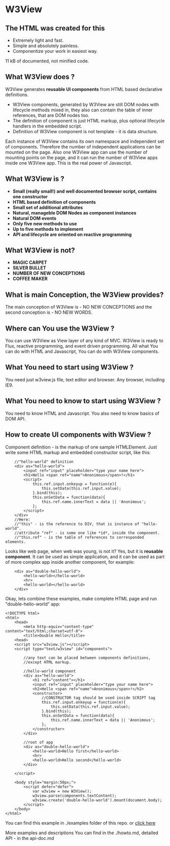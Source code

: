 # W3View
## The HTML was created for this
- Extremely light and fast. 
- Simple and absolutely painless.
- Componentize your work in easiest way.

11 kB of documented, not minified code.

## What W3View does ?
W3View generates **reusable UI components** from HTML based declarative 
definitions.

+ W3View components, generated by W3View are still DOM nodes with lifecycle
methods mixed in, they also can contain the table of inner references,
that are DOM nodes too. 
+ The definition of component is just HTML markup, 
plus optional lifecycle handlers in the embedded script. 
+ Definition of W3View component is not template - it is data structure. 

Each instance of W3View contains its own namespace and independent 
set of components. 
Therefore the number of independent applications can be mounted on the page.
Also one W3View app can use the number of mounting points on the page, 
and it can run the number of W3View apps inside one W3View app. 
This is the real power of Javascript.

## What W3View is ?
* **Small (really small!) and well documented browser script, 
contains one constructor**
* **HTML based definition of components**
* **Small set of additional attributes**
* **Natural, manageble DOM Nodes as component instances**
* **Natural DOM events**
* **Only five new methods to use**
* **Up to five methods to implement**
* **API and lifecycle are oriented on reactive programming**

## What W3View is not?
* **MAGIC CARPET**
* **SILVER BULLET**
* **NUMBER OF NEW CONCEPTIONS**
* **COFFEE MAKER**

## What is main Conception, the W3View provides?
The main conception of W3View is - NO NEW CONCEPTIONS and the 
second conception is - NO NEW WORDS.

## Where can You use the W3View ?
You can use W3View as View layer of any kind of MVC.
W3View is ready to Flux, reactive programming, 
and event driven programming. All what You can do with HTML and Javascript,
You can do with W3View components.

## What You need to start using W3View ?
You need just w3view.js file, text editor and browser.
Any browser, including IE9.

## What You need to know to start using W3View ?
You need to know HTML and Javascript.
You also need to know basics of DOM API.

## How to create UI components with W3View ?
Component definition - is the markup of one sample HTMLElement.
Just write some HTML markup and embedded constructor script,
like this:

		//"hello-world" definition
		<div as="hello-world">
			<input ref="input" placeholder="type your name here">
			<h1>Hello <span ref="name">Anonimous</span>!</h1>
			<script>
				this.ref.input.onkeyup = function(e){
					this.setData(this.ref.input.value);
				}.bind(this);
				this.onSetData = function(data){
					this.ref.name.innerText = data || 'Anonimous';
				};
			</script>
		</div>
		//Here:
		//"this" - is the reference to DIV, that is instance of "hello-world".
		//attribute "ref" - is some one like *id*, inside the component.
		//"this.ref" - is the table of references to corresponded elements.

Looks like web page, when web was young, is not it? 
Yes, but it is **reusable component**.
It can be used as simple application,
and it can be used as part of more complex app inside another component, 
for example:

		<div as="double-hello-world">
			<hello-world></hello-world>
			<hr>
			<hello-world></hello-world>
		</div>

Okay, lets combine these examples, make complete HTML page and 
run "double-hello-world" app:

	<!DOCTYPE html>
	<html>
		<head>
			<meta http-equiv="content-type" content="text/html;charset=utf-8">
			<title>Double Hello</title>
		<head>
		<script src="w3view.js"></script>
		<script type="text/w3view" id="components">
			
			//any text can be placed between components definitions,
			//except HTML markup.
			
			//hello-world component
			<div as="hello-world">
				<h1 ref="content"></h1>
				<input ref="input" placeholder="type your name here">
				<h2>Hello <span ref="name">Anonimous</span>!</h2>
				<constructor>
					//CONSTRUCTOR tag should be used inside SCRIPT tag
					this.ref.input.onkeyup = function(e){
						this.setData(this.ref.input.value);
					}.bind(this);
					this.onSetData = function(data){
						this.ref.name.innerText = data || 'Anonimous';
					};
				</constructor>
			</div>
			
			//root of app 
			<div as="double-hello-world">
				<hello-world>Hello first</hello-world>
				<hr>
				<hello-world>Hello second</hello-world>
			</div>

		</script>

		<body style="margin:50px;">
			<script defer="defer">
				var w3view = new W3View();
				w3view.parse(components.textContent);
				w3view.create('double-hello-world').mount(document.body);
			</script>
		</body>
	</html>

You can find this example in ./examples folder of this repo.
or <a href="https://rawgit.com/vitalydmitriev1970/W3View/master/examples/readmeExample.html">click here</a>

More examples and descriptions You can find in 
the ./howto.md, detailed API - in the api-doc.md
